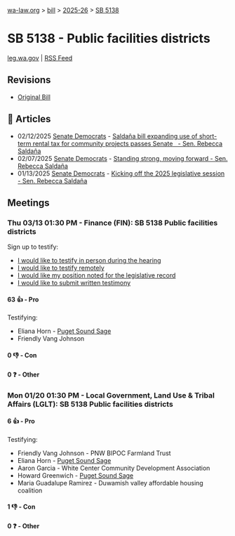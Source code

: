 [wa-law.org](/) > [bill](/bill/) > [2025-26](/bill/2025-26/) > [SB 5138](/bill/2025-26/sb/5138/)

# SB 5138 - Public facilities districts
[leg.wa.gov](https://app.leg.wa.gov/billsummary?BillNumber=5138&Year=2025&Initiative=false) | [RSS Feed](./rss.xml)

## Revisions
* [Original Bill](1/)

## 📰 Articles
* 02/12/2025 [Senate Democrats](/org/senate_democrats/) - [Saldaña bill expanding use of short-term rental tax for community projects passes Senate    - Sen. Rebecca Saldaña](https://senatedemocrats.wa.gov/saldana/2025/02/12/saldana-bill-expanding-use-of-short-term-rental-tax-for-community-projects-passes-senate/#:~:text=Senate%20Bill%205138)
* 02/07/2025 [Senate Democrats](/org/senate_democrats/) - [Standing strong, moving forward - Sen. Rebecca Saldaña](https://senatedemocrats.wa.gov/saldana/2025/02/07/standing-strong-moving-forward/#:~:text=SB%205138)
* 01/13/2025 [Senate Democrats](/org/senate_democrats/) - [Kicking off the 2025 legislative session - Sen. Rebecca Saldaña](https://senatedemocrats.wa.gov/saldana/2025/01/13/kicking-off-the-2025-legislative-session/#:~:text=SB%205138)

## Meetings
### Thu 03/13 01:30 PM - Finance (FIN): SB 5138 Public facilities districts
Sign up to testify:
* [I would like to testify in person during the hearing](https://app.leg.wa.gov/csi/Testifier/Add?chamber=House&mId=33008&aId=165418&caId=26275&tId=1)
* [I would like to testify remotely](https://app.leg.wa.gov/csi/Testifier/Add?chamber=House&mId=33008&aId=165418&caId=26275&tId=2)
* [I would like my position noted for the legislative record](https://app.leg.wa.gov/csi/Testifier/Add?chamber=House&mId=33008&aId=165418&caId=26275&tId=3)
* [I would like to submit written testimony](https://app.leg.wa.gov/csi/Testifier/Add?chamber=House&mId=33008&aId=165418&caId=26275&tId=4)

#### 63 👍 - Pro
Testifying:
* Eliana Horn - [Puget Sound Sage](/org/puget_sound_sage/)
* Friendly Vang Johnson

#### 0 👎 - Con

#### 0 ❓ - Other

### Mon 01/20 01:30 PM - Local Government, Land Use & Tribal Affairs (LGLT): SB 5138 Public facilities districts
#### 6 👍 - Pro
Testifying:
* Friendly Vang Johnson - PNW BIPOC Farmland Trust
* Eliana Horn - [Puget Sound Sage](/org/puget_sound_sage/)
* Aaron Garcia - White Center Community Development Association
* Howard Greenwich - [Puget Sound Sage](/org/puget_sound_sage/)
* Maria Guadalupe Ramirez - Duwamish valley affordable housing coalition

#### 1 👎 - Con

#### 0 ❓ - Other
